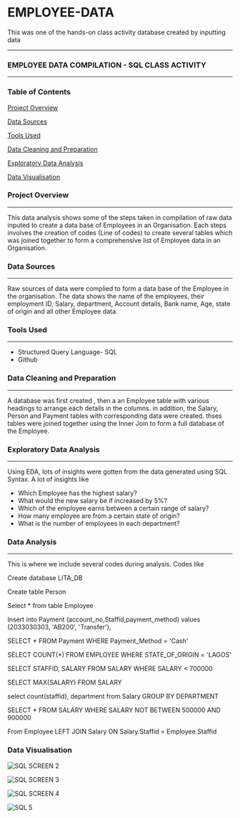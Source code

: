 # EMPLOYEE-DATA
This was one of the hands-on class activity database created by inputting data

---
### EMPLOYEE DATA COMPILATION - SQL CLASS ACTIVITY
---

### Table of Contents

[Project Overview](#project-overview)

[Data Sources](#data-sources)

[Tools Used](#tools-used)

[Data Cleaning and Preparation](#data-cleaning-and-preparation)

[Exploratory Data Analysis](#exploratory-data-analysis)

[Data Visualisation](#data-visualisation)


### Project Overview
---

This data analysis shows some of the steps taken in compilation of raw data inputed to create a data base of Employees in an Organisation. Each steps involves the creation of codes (Line of codes) to create several tables which was joined together to form a comprehensive list of Employee data in an Organisation.


### Data Sources
---

Raw sources of data were complied to form a data base of the Employee in the organisation. The data shows the name of the employees, their employment ID, Salary, department, Account details, Bank name, Age, state of origin  and all other Employee data.


### Tools Used
---

- Structured Query Language- SQL
- Github


### Data Cleaning and Preparation
---

A database was first created , then a an Employee table with various headings to arrange each details in the columns. in addition, the Salary, Person and Payment tables with corresponding data were created. thses tables were joined together using the Inner Join to form a full database of the Employee.


### Exploratory Data Analysis
---

 Using EDA, lots of insights were gotten from the data generated using SQL Syntax. A lot of insights like
 - Which Employee has the highest salary?
 - What would the new salary be if increased by 5%?
 - Which of the employee earns between a certain range of salary?
 - How many employee are from a certain state of origin?
 - What is the number of employees in each department?


### Data Analysis
---

This is where we include several codes during analysis. Codes like

Create database LITA_DB

Create table Person

Select * from table Employee

Insert into Payment (account_no,Staffid,payment_method) values (2033030303, 'AB200', 'Transfer'),

SELECT * FROM Payment WHERE Payment_Method = 'Cash'

SELECT COUNT(*) FROM EMPLOYEE WHERE STATE_OF_ORIGIN = 'LAGOS'

SELECT STAFFID, SALARY FROM SALARY WHERE SALARY < 700000

SELECT MAX(SALARY) FROM SALARY

select count(staffid), department from Salary GROUP BY DEPARTMENT

SELECT * FROM SALARY WHERE SALARY NOT BETWEEN 500000 AND 900000

From Employee LEFT JOIN Salary ON Salary.Staffid = Employee.Staffid


### Data Visualisation


![SQL SCREEN 2](https://github.com/user-attachments/assets/888cbf32-b7b6-4649-bb13-350a37d2a33b)


![SQL SCREEN 3](https://github.com/user-attachments/assets/9f07cc32-2137-470b-8a1e-271c3a745971)


![SQL SCREEN 4](https://github.com/user-attachments/assets/7daa6d3e-f9da-43a1-afe9-6e5000d1d187)



![SQL 5](https://github.com/user-attachments/assets/18a71928-1de8-463a-8042-1ce904ffe354)


